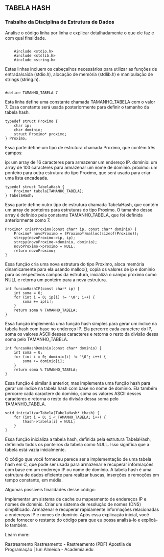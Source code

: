 ##  TABELA HASH

### Trabalho da Disciplina de Estrutura de Dados

Analise o código linha por linha e explicar detalhadamente o que ele faz e com qual finalidade.

```

    #include <stdio.h>
    #include <stdlib.h>
    #include <string.h>

```

Estas linhas incluem os cabeçalhos necessários para utilizar as funções de entrada/saída (stdio.h), alocação de memória (stdlib.h) e manipulação de strings (string.h).

```

#define TAMANHO_TABELA 7

```
Esta linha define uma constante chamada TAMANHO_TABELA com o valor 7. Essa constante será usada posteriormente para definir o tamanho da tabela hash.

```
typedef struct Proximo {
    char ip;
    char dominio;
    struct Proximo* proximo;
} Proximo;

```

Essa parte define um tipo de estrutura chamada Proximo, que contém três campos:

ip: um array de 16 caracteres para armazenar um endereço IP.
dominio: um array de 100 caracteres para armazenar um nome de domínio.
proximo: um ponteiro para outra estrutura do tipo Proximo, que será usado para criar uma lista encadeada.

```
typedef struct TabelaHash {
    Proximo* tabela[TAMANHO_TABELA];
} TabelaHash;

```

Essa parte define outro tipo de estrutura chamada TabelaHash, que contém um array de ponteiros para estruturas do tipo Proximo. O tamanho desse array é definido pela constante TAMANHO_TABELA, que foi definida anteriormente como 7.

```
Proximo* criarProximo(const char* ip, const char* dominio) {
    Proximo* novoProximo = (Proximo*)malloc(sizeof(Proximo));
    strcpy(novoProximo->ip, ip);
    strcpy(novoProximo->dominio, dominio);
    novoProximo->proximo = NULL;
    return novoProximo;
}
```
Essa função cria uma nova estrutura do tipo Proximo, aloca memória dinamicamente para ela usando malloc(), copia os valores de ip e dominio para os respectivos campos da estrutura, inicializa o campo proximo como NULL e retorna um ponteiro para a nova estrutura.

```
int funcaoHashIP(const char* ip) {
    int soma = 0;
    for (int i = 0; ip[i] != '\0'; i++) {
        soma += ip[i];
    }
    return soma % TAMANHO_TABELA;
}
```
Essa função implementa uma função hash simples para gerar um índice na tabela hash com base no endereço IP. Ela percorre cada caractere do IP, soma os valores ASCII desses caracteres e retorna o resto da divisão dessa soma pelo TAMANHO_TABELA.

```
int funcaoHashDominio(const char* dominio) {
    int soma = 0;
    for (int i = 0; dominio[i] != '\0'; i++) {
        soma += dominio[i];
    }
    return soma % TAMANHO_TABELA;
}
```
Essa função é similar à anterior, mas implementa uma função hash para gerar um índice na tabela hash com base no nome de domínio. Ela também percorre cada caractere do domínio, soma os valores ASCII desses caracteres e retorna o resto da divisão dessa soma pelo TAMANHO_TABELA.

```
void inicializarTabela(TabelaHash* thash) {
    for (int i = 0; i < TAMANHO_TABELA; i++) {
        thash->tabela[i] = NULL;
    }
}
```
Essa função inicializa a tabela hash, definida pela estrutura TabelaHash, definindo todos os ponteiros da tabela como NULL. Isso significa que a tabela está vazia inicialmente.

O código que você forneceu parece ser a implementação de uma tabela hash em C, que pode ser usada para armazenar e recuperar informações com base em um endereço IP ou nome de domínio. A tabela hash é uma estrutura de dados eficiente para realizar buscas, inserções e remoções em tempo constante, em média.

Algumas possíveis finalidades desse código:

Implementar um sistema de cache ou mapeamento de endereços IP e nomes de domínio.
Criar um sistema de resolução de nomes (DNS) simplificado.
Armazenar e recuperar rapidamente informações relacionadas a endereços IP e nomes de domínio.
Após essa explicação inicial, você pode fornecer o restante do código para que eu possa analisá-lo e explicá-lo também.

Learn more:

Rastreamento
Rastreamento - Rastreamento
(PDF) Apostila de Programação | Iuri Almeida - Academia.edu